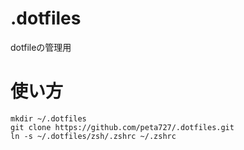 # .dotfiles
dotfileの管理用

# 使い方
```
mkdir ~/.dotfiles
git clone https://github.com/peta727/.dotfiles.git
ln -s ~/.dotfiles/zsh/.zshrc ~/.zshrc
```
